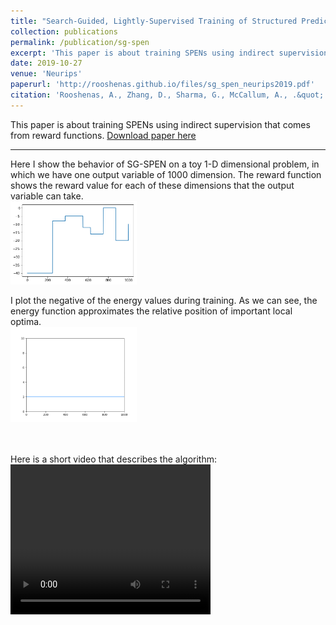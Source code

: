 ```yaml
---
title: "Search-Guided, Lightly-Supervised Training of Structured Prediction Energy Networks"
collection: publications
permalink: /publication/sg-spen
excerpt: 'This paper is about training SPENs using indirect supervision that comes from reward functions. <br> <img style="width:40%; height:auto;" src="/images/sg-spen.png">'
date: 2019-10-27
venue: 'Neurips'
paperurl: 'http://rooshenas.github.io/files/sg_spen_neurips2019.pdf'
citation: 'Rooshenas, A., Zhang, D., Sharma, G., McCallum, A., .&quot; <i>Neurips 2019 1</i>'
---
```

This paper is about training SPENs using indirect supervision that comes from reward functions.
[Download paper here](http://rooshenas.github.io/files/sg_spen_neurips2019.pdf)


--- 
Here I show the behavior of SG-SPEN on a toy 1-D dimensional problem, in which we have one output variable of 1000 dimension.
The reward function shows the reward value for each of these dimensions that the output variable can take.
<br> <img style="width:40%; height:auto;" src="/images/reward.png">

I plot the negative of the energy values during training. As we can see, the energy function approximates the relative position of important local optima. 
<br> <img style="width:40%; height:auto;" src="/images/energy.gif">

<br><br>
Here is a short video that describes the algorithm:
<video width="320" height="240" controls>
  <source src="/files/sg-spen.mp4" type="video/mp4">
</video>
